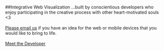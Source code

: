 ##Integrative Web Visualization
...built by conscientious developers who enjoy participating in the creative process with other heart-motivated souls &lt;3 
<br /><br />
[Please email us](mailto:info@real-currents.com) if you have an idea for the web or mobile devices that you would like to bring to life.
<br /><br />
[Meet the Developer](/dev)
<br /><br />
